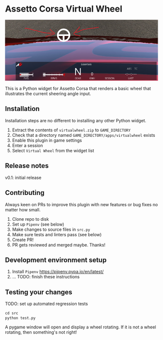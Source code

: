 # Assetto Corsa Virtual Wheel

![screenshot of plugin in action](screenie.jpg "lol")
<screenshot here>

This is a Python widget for Assetto Corsa that renders a basic wheel that illustrates the current sheering angle input.

## Installation
Installation steps are no different to installing any other Python widget.

1. Extract the contents of `virtualwheel.zip` to `GAME_DIRECTORY`
2. Check that a directory named `GAME_DIRECTORY/apps/virtualwheel` exists
3. Enable this plugin in game settings
4. Enter a session
5. Select `Virtual Wheel` from the widget list

## Release notes
v0.1: initial release

## Contributing
Always keen on PRs to improve this plugin with new features or bug fixes no matter how small.
1. Clone repo to disk
2. Set up `Pipenv` (see below) 
3. Make changes to source files in `src.py`
4. Make sure tests and linters pass (see below)
5. Create PR! 
6. PR gets reviewed and merged maybe. Thanks!

## Development environment setup
1. Install `Pipenv` https://pipenv.pypa.io/en/latest/
2. ... TODO: finish these instructions

## Testing your changes
TODO: set up automated regression tests
```angular2html
cd src
python test.py
```
A pygame window will open and display a wheel rotating. If it is not a wheel rotating, then something's not right!
